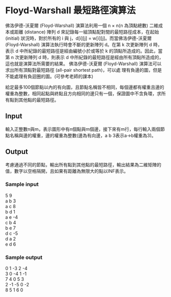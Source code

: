 # Floyd-Warshall 最短路徑演算法
佛洛伊德-沃夏爾 (Floyd-Warshall) 演算法利用一個 n × n(n 為頂點總數) 二維成本或距離 (distance) 陣列 d 來記錄每一組頂點配對間的最短路徑成本，在起始 (initial) 狀況時，對於所有的 i 與 j，d[i][j] = w[i][j]。而當佛洛伊德-沃夏爾 (Floyd-Warshall) 演算法執行時會不斷的更新陣列 d。在第 k 次更新陣列 d 時，表示 d 中所紀錄的最短路徑是經由編號小於或等於 k 的頂點所造成的。因此，當第 n 次更新陣列 d 時，則表示 d 中所紀錄的最短路徑是經由所有頂點所造成的，這也就是演算法所需要的結果。 佛洛伊德-沃夏爾 (Floyd-Warshall) 演算法可以求出所有頂點對最短路徑 (all-pair shortest path)，可以處 理有負邊的圖，但是不能處理有負迴圈的圖。(可參考老師的課本)  

給定最多100個節點以內的有向圖，且節點名稱皆不相同，每個邊都有權重且邊的權重為整數，相同起點與終點且方向相同的邊只有一個，保證圖中不含負環，求所有點到其他點的最短路徑。
## Input
輸入正整數n與m，表示圖形中有n個點與m個邊，接下來有m行，每行輸入兩個節點名稱與邊的權重，邊的權重為整數(邊為有向邊，a b 3表示a->b權重為3)。
## Output
考慮通過不同的節點，輸出所有點到其他點的最短路徑，輸出結果為二維矩陣的值，數字以空格隔開，且如果有距離為無限大的點以INF表示。
### Sample input
5 9  
a b 3  
a c 8  
b d 1  
a e -4  
c b 4  
b e 7  
d c -5  
d a 2  
e d 6
### Sample output
0 1 -3 2 -4  
3 0 -4 1 -1  
7 4 0 5 3  
2 -1 -5 0 -2  
8 5 1 6 0
